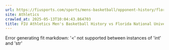 ```yaml
---
url: https://fiusports.com/sports/mens-basketball/opponent-history/florida-national-university/467
site: Athletics
crawled_at: 2025-05-13T10:04:43.864703
title: FIU Athletics Men's Basketball History vs Florida National University
---
```


Error generating fit markdown: '<' not supported between instances of 'int' and 'str'